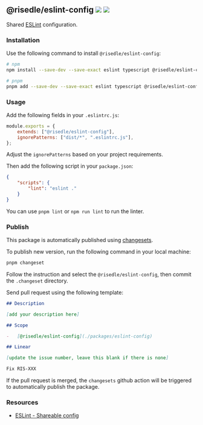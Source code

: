 <h2>
    <span>@risedle/eslint-config</span>
    <span><a href="https://www.npmjs.com/package/@risedle/eslint-config"><img src="https://badgen.net/npm/v/@risedle/eslint-config?color=black&labelColor=black"></a></span>
    <span><a href="https://www.npmjs.com/package/@risedle/eslint-config"><img src="https://badgen.net/badge/icon/Made%20By%20Risedle%20Labs?label&color=black&labelColor=black"></a></span>
</h2>

Shared [ESLint](https://eslint.org/) configuration.

### Installation

Use the following command to install `@risedle/eslint-config`:

```sh
# npm
npm install --save-dev --save-exact eslint typescript @risedle/eslint-config@latest

# pnpm
pnpm add --save-dev --save-exact eslint typescript @risedle/eslint-config@latest
```

### Usage

Add the following fields in your `.eslintrc.js`:

```js
module.exports = {
    extends: ["@risedle/eslint-config"],
    ignorePatterns: ["dist/*", ".eslintrc.js"],
};
```

Adjust the `ignorePatterns` based on your project requirements.

Then add the following script in your `package.json`:

```json
{
    "scripts": {
        "lint": "eslint ."
    }
}
```

You can use `pnpm lint` or `npm run lint` to run the linter.

### Publish

This package is automatically published using
[changesets](https://github.com/changesets/changesets).

To publish new version, run the following command in your local machine:

```sh
pnpm changeset
```

Follow the instruction and select the `@risedle/eslint-config`, then commit the
`.changeset` directory.

Send pull request using the following template:

```markdown
## Description

[add your description here]

## Scope

-   [@risedle/eslint-config](./packages/eslint-config)

## Linear

[update the issue number, leave this blank if there is none]

Fix RIS-XXX
```

If the pull request is merged, the `changesets` github action will be triggered
to automatically publish the package.

### Resources

-   [ESLint - Shareable config](https://eslint.org/docs/latest/developer-guide/shareable-configs)
